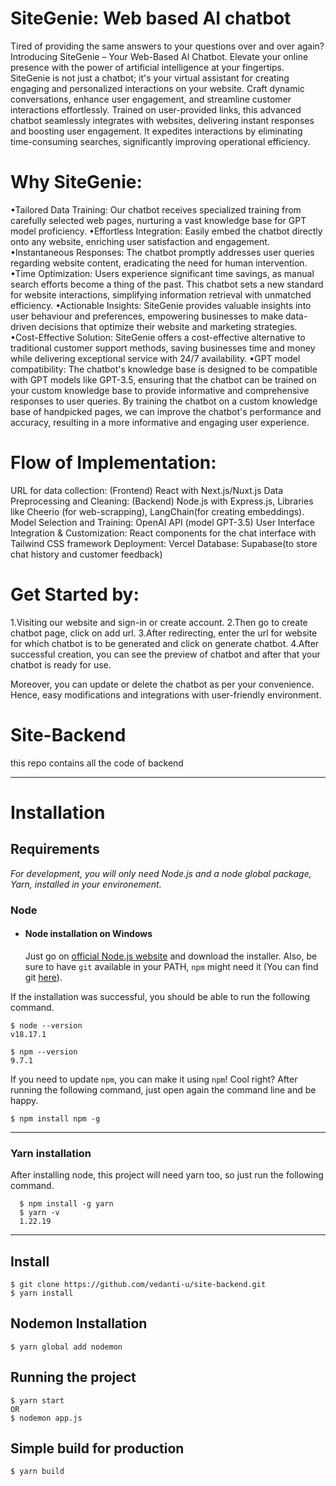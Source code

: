 # SiteGenie: Web based AI chatbot

Tired of providing the same answers to your questions over and over again? Introducing SiteGenie – Your Web-Based AI Chatbot. Elevate your online presence with the power of artificial intelligence at your fingertips. SiteGenie is not just a chatbot; it's your virtual assistant for creating engaging and personalized interactions on your website. Craft dynamic conversations, enhance user engagement, and streamline customer interactions effortlessly. Trained on user-provided links, this advanced chatbot seamlessly integrates with websites, delivering instant responses and boosting user engagement. It expedites interactions by eliminating time-consuming searches, significantly improving operational efficiency.

# Why SiteGenie:

•Tailored Data Training: Our chatbot receives specialized training from carefully selected web pages, nurturing a vast knowledge   base for GPT model proficiency.
•Effortless Integration: Easily embed the chatbot directly onto any website, enriching user satisfaction and engagement.
•Instantaneous Responses: The chatbot promptly addresses user queries regarding website content, eradicating the need for human    intervention.
•Time Optimization: Users experience significant time savings, as manual search efforts become a thing of the past. This chatbot   sets a new standard for website interactions, simplifying information retrieval with unmatched efficiency.
•Actionable Insights: SiteGenie provides valuable insights into user behaviour and preferences, empowering businesses to make      data-driven decisions that optimize their website and marketing strategies.
•Cost-Effective Solution: SiteGenie offers a cost-effective alternative to traditional customer support methods, saving            businesses time and money while delivering exceptional service with 24/7 availability.
•GPT model compatibility: The chatbot's knowledge base is designed to be compatible with GPT models like GPT-3.5, ensuring that    the chatbot can be trained on your custom knowledge base to provide informative and comprehensive responses to user queries. By   training the chatbot on a custom knowledge base of handpicked pages, we can improve the chatbot's performance and accuracy,       resulting in a more informative and engaging user experience.

# Flow of Implementation:

URL for data collection: (Frontend) React with Next.js/Nuxt.js
Data Preprocessing and Cleaning: (Backend) Node.js with Express.js, Libraries like Cheerio (for web-scrapping), LangChain(for creating embeddings).
Model Selection and Training: OpenAI API (model GPT-3.5)
User Interface Integration & Customization: React components for the chat interface with Tailwind CSS framework
Deployment: Vercel
Database: Supabase(to store chat history and customer feedback)

# Get Started by:

1.Visiting our website and sign-in or create account.
2.Then go to create chatbot page, click on add url.
3.After redirecting, enter the url for website for which chatbot is to be generated and click on generate chatbot.
4.After successful creation, you can see the preview of chatbot and after that your chatbot is ready for use.

Moreover, you can update or delete the chatbot as per your convenience. Hence, easy modifications and integrations with user-friendly environment.

# Site-Backend

this repo contains all the code of backend

---
# Installation

## Requirements
*For development, you will only need Node.js and a node global package, Yarn, installed in your environement.*

### Node
- #### Node installation on Windows

  Just go on [official Node.js website](https://nodejs.org/) and download the installer.
Also, be sure to have `git` available in your PATH, `npm` might need it (You can find git [here](https://git-scm.com/)).

If the installation was successful, you should be able to run the following command.

    $ node --version
    v18.17.1

    $ npm --version
    9.7.1

If you need to update `npm`, you can make it using `npm`! Cool right? After running the following command, just open again the command line and be happy.

    $ npm install npm -g

---
###
### Yarn installation
  After installing node, this project will need yarn too, so just run the following command.

      $ npm install -g yarn
      $ yarn -v
      1.22.19
---

## Install

    $ git clone https://github.com/vedanti-u/site-backend.git
    $ yarn install

## Nodemon Installation
    $ yarn global add nodemon

## Running the project

    $ yarn start
    OR
    $ nodemon app.js

## Simple build for production

    $ yarn build
